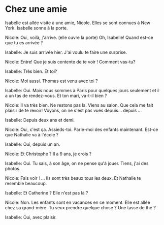 # Chez une amie

Isabelle est allée visite à une amie, Nicole. Elles se sont
connues à New York. Isabelle sonne à la porte.

Nicole: Oui, voilà, j'arrive. (elle ouvre la porte)
Oh, Isabelle! Quand est-ce que tu es arrivée ?

Isabelle: Je suis arrivée hier. J'ai voulu te faire une surprise.

Nicole: Entre! Que je suis contente de te voir !
Comment vas-tu?

Isabelle: Très bien. Et toi?

Nicole: Moi aussi. Thomas est venu avec toi ?

Isabelle: Oui. Mais nous sommes à Paris pour quelques jours seulement
et il a un tas de rendez-vous. Et ton mari, va-t-il bien ?

Nicole: Il va très bien. Ne restons pas là.
Viens au salon. Que cela me fait plaisir de te revoir!
Voyons, on ne s'est pas vues depuis... depuis ...

Isabelle: Depuis deux ans et demi.

Nicole: Oui, c'est ça. Assieds-toi. Parle-moi des enfants
maintenant. Est-ce que Nathalie va à l'école ?

Isabelle: Oui, depuis un an.

Nicole: Et Christophe ? Il a 9 ans, je crois ?

Isabelle: Oui. Tu sais, à son âge, on ne pense qu'à jouer.
Tiens, j'ai des photos.

Nicole: Fais voir ! ... Ils sont très beaux tous les deux.
Et Nathalie te resemble beaucoup.

Isabelle: Et Catherine ? Elle n'est pas là ?

Nicole: Non. Les enfants sont en vacances en ce moment.
Elle est allée chez sa grand-mère. Tu veux prendre
quelque chose ?
Une tasse de thé ?

Isabelle: Oui, avec plaisir.